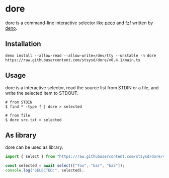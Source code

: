 # dore

dore is a command-line interactive selector like
[peco](https://github.com/peco/peco) and [fzf](https://github.com/junegunn/fzf)
written by [deno](https://deno.land/).

## Installation

```console
deno install --allow-read --allow-write=/dev/tty --unstable -n dore https://raw.githubusercontent.com/stsysd/dore/v0.4.1/main.ts
```

## Usage

dore is a interactive selector, read the source list from STDIN or a file, and
write the selected item to STDOUT.

```console
# from STDIN
$ find * -type f | dore > selected

# from file
$ dore src.txt > selected
```

## As library

dore can be used as library.

```typescript
import { select } from "https://raw.githubusercontent.com/stsysd/dore/v0.4.1/mod.ts";

const selected = await select(["foo", "bar", "baz"]);
console.log("SELECTED:", selected);
```
